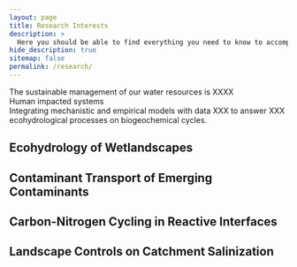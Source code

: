 ```yaml
---
layout: page
title: Research Interests
description: >
  Here you should be able to find everything you need to know to accomplish the most common tasks when blogging with Hydejack.
hide_description: true
sitemap: false
permalink: /research/
---
```

The sustainable management of our water resources is XXXX  
Human impacted systems  
Integrating mechanistic and empirical models with data XXX to answer XXX  
ecohydrological processes on biogeochemical cycles.   

## Ecohydrology of Wetlandscapes

## Contaminant Transport of Emerging Contaminants

## Carbon-Nitrogen Cycling in Reactive Interfaces

## Landscape Controls on Catchment Salinization



